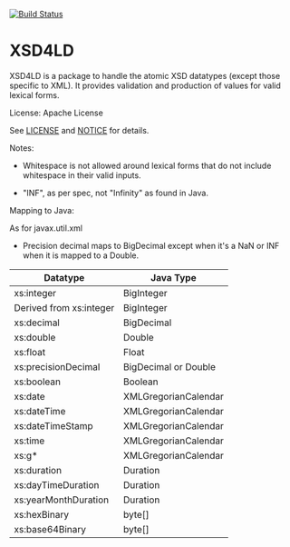 [![Build Status](https://api.travis-ci.org/afs/xsd4ld.png)](https://travis-ci.org/afs/xsd4ld)

# XSD4LD

XSD4LD is a package to handle the atomic XSD datatypes (except those
specific to XML). It provides validation and production of values for valid
lexical forms.

License: Apache License

See [LICENSE](LICENSE) and [NOTICE](NOTICE) for details.

Notes:

* Whitespace is not allowed around lexical forms that do not 
  include whitespace in their valid inputs.

* "INF", as per spec, not "Infinity" as found in Java.

Mapping to Java: 

As for javax.util.xml 

* Precision decimal maps to BigDecimal except when it's a NaN or INF
  when it is mapped to a Double.


| Datatype             | Java Type |
|----------------------|-----------|
| xs:integer           | BigInteger           |
| Derived from xs:integer | BigInteger        |
| xs:decimal           | BigDecimal           |
| xs:double            | Double               |
| xs:float             | Float                |
| xs:precisionDecimal  | BigDecimal or Double |
| xs:boolean           | Boolean              |
| xs:date              | XMLGregorianCalendar |
| xs:dateTime          | XMLGregorianCalendar |
| xs:dateTimeStamp     | XMLGregorianCalendar |
| xs:time              | XMLGregorianCalendar |
| xs:g*                | XMLGregorianCalendar |
| xs:duration          | Duration             |
| xs:dayTimeDuration   | Duration             |
| xs:yearMonthDuration | Duration             |
| xs:hexBinary         | byte[]               |
| xs:base64Binary      | byte[]               |
